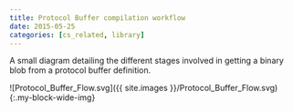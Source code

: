 ```yaml
---
title: Protocol Buffer compilation workflow
date: 2015-05-25
categories: [cs_related, library]
---
```


A small diagram detailing the different stages involved in getting a binary blob from a
protocol buffer definition.

![Protocol_Buffer_Flow.svg]({{ site.images }}/Protocol_Buffer_Flow.svg){:.my-block-wide-img}

